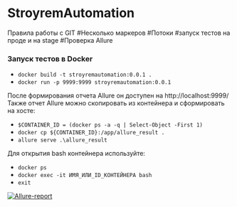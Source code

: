 # StroyremAutomation

Правила работы с GIT
#Несколько маркеров
#Потоки 
#запуск тестов на проде и на stage
#Проверка Allure

### Запуск тестов в Docker
- ```docker build -t stroyremautomation:0.0.1 .```
- ```docker run -p 9999:9999 stroyremautomation:0.0.1```  

После формирования отчета Allure он доступен на http://localhost:9999/  
Также отчет Allure можно скопировать из контейнера и сформировать на хосте: 
- `````$CONTAINER_ID = (docker ps -a -q | Select-Object -First 1)`````
- ```docker cp ${CONTAINER_ID}:/app/allure_result .```
- ```allure serve .\allure_result  ```

Для открытия bash контейнера используйте:
- ```docker ps```
- ```docker exec -it ИМЯ_ИЛИ_ID_КОНТЕЙНЕРА bash ```
- ```exit```

[![Allure-report](https://img.shields.io/badge/Allure%20Report-deployed-green)](https://victoretc.github.io/StroyremAutomation/)

